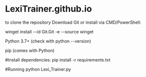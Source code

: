 # LexiTrainer.github.io
to clone the repository
Download Git or install via CMD/PowerShell:

winget install --id Git.Git -e --source winget

Python 3.7+ (check with python --version)

pip (comes with Python)

#Install dependencies:
pip install -r requirements.txt

#Running
python Lexi_Trainer.py

